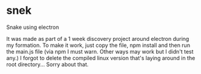 # snek
Snake using electron

It was made as part of a 1 week discovery project around electron during my formation.
To make it work, just copy the file, npm install and then run the main.js file (via npm I must warn. Other ways may work but I didn't test any.)
I forgot to delete the compiled linux version that's laying around in the root directory... Sorry about that.
